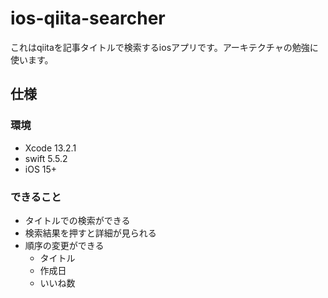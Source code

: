 #  ios-qiita-searcher
これはqiitaを記事タイトルで検索するiosアプリです。アーキテクチャの勉強に使います。

## 仕様
### 環境
- Xcode 13.2.1
- swift 5.5.2
- iOS 15+

### できること
- タイトルでの検索ができる
- 検索結果を押すと詳細が見られる
- 順序の変更ができる
  - タイトル
  - 作成日
  - いいね数
